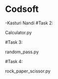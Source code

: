 # Codsoft
-Kasturi Nandi
#Task 2:

Calculator.py

#Task 3:

random_pass.py

#Task 4:

rock_paper_scissor.py
